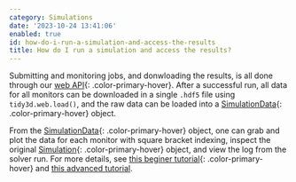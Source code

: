 ```yaml
---
category: Simulations
date: '2023-10-24 13:41:06'
enabled: true
id: how-do-i-run-a-simulation-and-access-the-results
title: How do I run a simulation and access the results?
---
```


Submitting and monitoring jobs, and donwloading the results, is all done through our [web API](https://docs.flexcompute.com/projects/tidy3d/en/latest/api.html#web-api){: .color-primary-hover}. After a successful run, all data for all monitors can be downloaded in a single `.hdf5` file using `tidy3d.web.load()`, and the raw data can be loaded into a [SimulationData](https://docs.flexcompute.com/projects/tidy3d/en/latest/_autosummary/tidy3d.SimulationData.html#tidy3d.SimulationData){: .color-primary-hover} object.

From the [SimulationData](https://docs.flexcompute.com/projects/tidy3d/en/latest/_autosummary/tidy3d.SimulationData.html#tidy3d.SimulationData){: .color-primary-hover} object, one can grab and plot the data for each monitor with square bracket indexing, inspect the original [Simulation](https://docs.flexcompute.com/projects/tidy3d/en/latest/_autosummary/tidy3d.Simulation.html#tidy3d.Simulation){: .color-primary-hover} object, and view the log from the solver run. For more details, see [this beginer tutorial](/tidy3d/examples/notebooks/VizSimulation/){: .color-primary-hover}&nbsp;and [this advanced tutorial](https://www.flexcompute.com/tidy3d/examples/notebooks/XarrayTutorial/).
